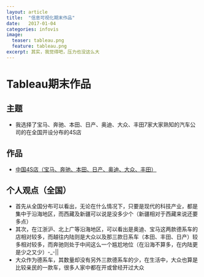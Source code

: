 ```yaml
---
layout: article
title:  "信息可视化期末作品"
date:   2017-01-04
categories: infovis
image:
  teaser: tableau.png
  feature: tableau.png
excerpt: 其实，我觉得吧，压力也没这么大
---
```


# Tableau期末作品

## 主题
- 我选择了宝马、奔驰、本田、日产、奥迪、大众、丰田7家大家熟知的汽车公司的在全国开设分布的4S店

## 作品
- [中国4S店（宝马、奔驰、本田、日产、奥迪、大众、丰田）](https://luo00789.github.io/infovis/qimo/index.html)

## 个人观点（全国）
- 首先从全国分布可以看出，无论在什么情况下，只要是现代的科技产业，都是集中于沿海地区，而西藏及新疆可以说是没多少个（新疆相对于西藏来说还要多点）
- 其次，在江浙沪、北上广等沿海地区，可以看出是奥迪、宝马这两款德系车的店相对较多，而越往内陆则是大众以及那三款日系车（本田、丰田、日产）较多相对较多，而奔驰则处于中间这么一个尴尬地位（在沿海不算多，在内陆更是少之又少）-_-||
- 大众作为德系车，其数量却没有另外三款德系车的少，在生活中，大众也算是比较亲民的一款车，很多人家中都在开或曾经开过大众

